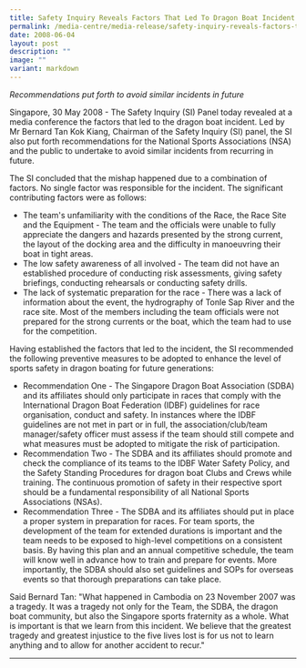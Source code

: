 ```yaml
---
title: Safety Inquiry Reveals Factors That Led To Dragon Boat Incident
permalink: /media-centre/media-release/safety-inquiry-reveals-factors-that-led-to-dragon-boat-incident/
date: 2008-06-04
layout: post
description: ""
image: ""
variant: markdown
---
```

_Recommendations put forth to avoid similar incidents in future_

Singapore, 30 May 2008 - The Safety Inquiry (SI) Panel today revealed at a media conference the factors that led to the dragon boat incident. Led by Mr Bernard Tan Kok Kiang, Chairman of the Safety Inquiry (SI) panel, the SI also put forth recommendations for the National Sports Associations (NSA) and the public to undertake to avoid similar incidents from recurring in future.

The SI concluded that the mishap happened due to a combination of factors. No single factor was responsible for the incident. The significant contributing factors were as follows:

* The team's unfamiliarity with the conditions of the Race, the Race Site and the Equipment - The team and the officials were unable to fully appreciate the dangers and hazards presented by the strong current, the layout of the docking area and the difficulty in manoeuvring their boat in tight areas.
*  The low safety awareness of all involved - The team did not have an established procedure of conducting risk assessments, giving safety briefings, conducting rehearsals or conducting safety drills.
* The lack of systematic preparation for the race - There was a lack of information about the event, the hydrography of Tonle Sap River and the race site. Most of the members including the team officials were not prepared for the strong currents or the boat, which the team had to use for the competition.

Having established the factors that led to the incident, the SI recommended the following preventive measures to be adopted to enhance the level of sports safety in dragon boating for future generations:

* Recommendation One - The Singapore Dragon Boat Association (SDBA) and its affiliates should only participate in races that comply with the International Dragon Boat Federation (IDBF) guidelines for race organisation, conduct and safety. In instances where the IDBF guidelines are not met in part or in full, the association/club/team manager/safety officer must assess if the team should still compete and what measures must be adopted to mitigate the risk of participation.
* Recommendation Two - The SDBA and its affiliates should promote and check the compliance of its teams to the IDBF Water Safety Policy, and the Safety Standing Procedures for dragon boat Clubs and Crews while training. The continuous promotion of safety in their respective sport should be a fundamental responsibility of all National Sports Associations (NSAs).
* Recommendation Three - The SDBA and its affiliates should put in place a proper system in preparation for races. For team sports, the development of the team for extended durations is important and the team needs to be exposed to high-level competitions on a consistent basis. By having this plan and an annual competitive schedule, the team will know well in advance how to train and prepare for events. More importantly, the SDBA should also set guidelines and SOPs for overseas events so that thorough preparations can take place.

Said Bernard Tan: "What happened in Cambodia on 23 November 2007 was a tragedy. It was a tragedy not only for the Team, the SDBA, the dragon boat community, but also the Singapore sports fraternity as a whole. What is important is that we learn from this incident. We believe that the greatest tragedy and greatest injustice to the five lives lost is for us not to learn anything and to allow for another accident to recur."

---
